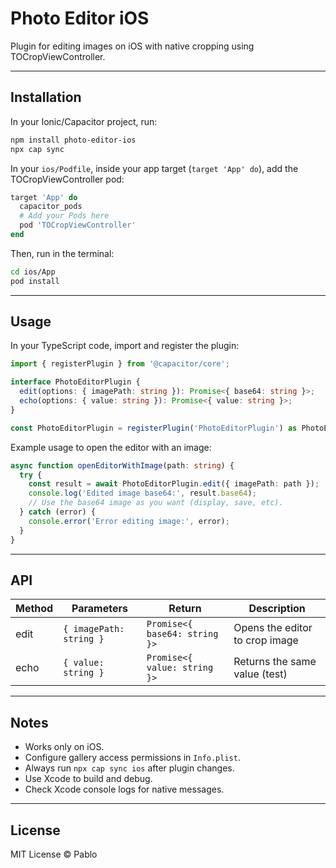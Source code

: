 # Photo Editor iOS

Plugin for editing images on iOS with native cropping using TOCropViewController.

---

## Installation

In your Ionic/Capacitor project, run:
````markdown
npm install photo-editor-ios
npx cap sync
````

In your `ios/Podfile`, inside your app target (`target 'App' do`), add the TOCropViewController pod:

```ruby
target 'App' do
  capacitor_pods
  # Add your Pods here
  pod 'TOCropViewController'
end
```

Then, run in the terminal:

```bash
cd ios/App
pod install
```

---

## Usage

In your TypeScript code, import and register the plugin:

```typescript
import { registerPlugin } from '@capacitor/core';

interface PhotoEditorPlugin {
  edit(options: { imagePath: string }): Promise<{ base64: string }>;
  echo(options: { value: string }): Promise<{ value: string }>;
}

const PhotoEditorPlugin = registerPlugin('PhotoEditorPlugin') as PhotoEditorPlugin;
```

Example usage to open the editor with an image:

```typescript
async function openEditorWithImage(path: string) {
  try {
    const result = await PhotoEditorPlugin.edit({ imagePath: path });
    console.log('Edited image base64:', result.base64);
    // Use the base64 image as you want (display, save, etc).
  } catch (error) {
    console.error('Error editing image:', error);
  }
}
```

---

## API

| Method | Parameters              | Return                        | Description                    |
| ------ | ----------------------- | ----------------------------- | ------------------------------ |
| edit   | `{ imagePath: string }` | `Promise<{ base64: string }>` | Opens the editor to crop image |
| echo   | `{ value: string }`     | `Promise<{ value: string }>`  | Returns the same value (test)  |

---

## Notes

* Works only on iOS.
* Configure gallery access permissions in `Info.plist`.
* Always run `npx cap sync ios` after plugin changes.
* Use Xcode to build and debug.
* Check Xcode console logs for native messages.

---

## License

MIT License © Pablo
